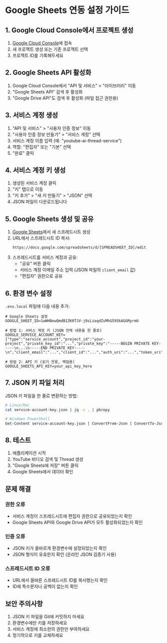 # Google Sheets 연동 설정 가이드

## 1. Google Cloud Console에서 프로젝트 생성

1. [Google Cloud Console](https://console.cloud.google.com/)에 접속
2. 새 프로젝트 생성 또는 기존 프로젝트 선택
3. 프로젝트 ID를 기록해두세요

## 2. Google Sheets API 활성화

1. Google Cloud Console에서 "API 및 서비스" > "라이브러리" 이동
2. "Google Sheets API" 검색 후 활성화
3. "Google Drive API"도 검색 후 활성화 (파일 접근 권한용)

## 3. 서비스 계정 생성

1. "API 및 서비스" > "사용자 인증 정보" 이동
2. "사용자 인증 정보 만들기" > "서비스 계정" 선택
3. 서비스 계정 이름 입력 (예: "youtube-ai-thread-service")
4. 역할: "편집자" 또는 "기본" 선택
5. "완료" 클릭

## 4. 서비스 계정 키 생성

1. 생성된 서비스 계정 클릭
2. "키" 탭으로 이동
3. "키 추가" > "새 키 만들기" > "JSON" 선택
4. JSON 파일이 다운로드됩니다

## 5. Google Sheets 생성 및 공유

1. [Google Sheets](https://sheets.google.com)에서 새 스프레드시트 생성
2. URL에서 스프레드시트 ID 복사:
   ```
   https://docs.google.com/spreadsheets/d/[SPREADSHEET_ID]/edit
   ```
3. 스프레드시트를 서비스 계정과 공유:
   - "공유" 버튼 클릭
   - 서비스 계정 이메일 주소 입력 (JSON 파일의 `client_email` 값)
   - "편집자" 권한으로 공유

## 6. 환경 변수 설정

`.env.local` 파일에 다음 내용 추가:

```env
# Google Sheets 설정
GOOGLE_SHEET_ID=1wWHBewQmdB1ZK0TJV-j0sLzaqdZsMhG59SkAGGMyrmU

# 방법 1: 서비스 계정 키 (JSON 전체 내용을 한 줄로)
GOOGLE_SERVICE_ACCOUNT_KEY={"type":"service_account","project_id":"your-project","private_key_id":"...","private_key":"-----BEGIN PRIVATE KEY-----\n...\n-----END PRIVATE KEY-----\n","client_email":"...","client_id":"...","auth_uri":"...","token_uri":"...","auth_provider_x509_cert_url":"...","client_x509_cert_url":"..."}

# 방법 2: API 키 (읽기 전용, 백업용)
GOOGLE_SHEETS_API_KEY=your_api_key_here
```

## 7. JSON 키 파일 처리

JSON 키 파일을 한 줄로 변환하는 방법:

```bash
# Linux/Mac
cat service-account-key.json | jq -c . | pbcopy

# Windows PowerShell
Get-Content service-account-key.json | ConvertFrom-Json | ConvertTo-Json -Compress | Set-Clipboard
```

## 8. 테스트

1. 애플리케이션 시작
2. YouTube 비디오 검색 및 Thread 생성
3. "Google Sheets에 저장" 버튼 클릭
4. Google Sheets에서 데이터 확인

## 문제 해결

### 권한 오류
- 서비스 계정이 스프레드시트에 편집자 권한으로 공유되었는지 확인
- Google Sheets API와 Google Drive API가 모두 활성화되었는지 확인

### 인증 오류
- JSON 키가 올바르게 환경변수에 설정되었는지 확인
- JSON 형식이 유효한지 확인 (온라인 JSON 검증기 사용)

### 스프레드시트 ID 오류
- URL에서 올바른 스프레드시트 ID를 복사했는지 확인
- ID에 특수문자나 공백이 없는지 확인

## 보안 주의사항

1. JSON 키 파일을 Git에 커밋하지 마세요
2. 환경변수에만 키를 저장하세요
3. 서비스 계정에 최소한의 권한만 부여하세요
4. 정기적으로 키를 교체하세요